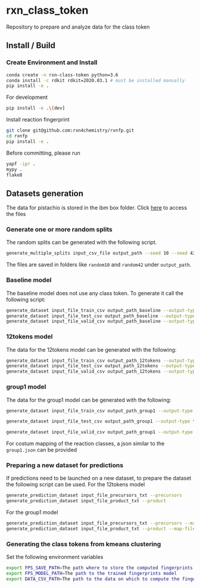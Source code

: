 # rxn_class_token

Repository to prepare and analyze data for the class token 

## Install / Build
### Create Environment and Install
```bash
conda create -n rxn-class-token python=3.6
conda install -c rdkit rdkit=2020.03.1 # must be installed manually
pip install -e .
```
For development
```bash
pip install -e .\[dev]
```
Install reaction fingerprint
```bash
git clone git@github.com:rxn4chemistry/rxnfp.git
cd rxnfp
pip install -e .
```
Before committing, please run
```bash
yapf -ipr .
mypy .
flake8
```
## Datasets generation
The data for pistachio is stored in the ibm box folder. 
Click [here](https://ibm.box.com/s/228otc58sl19evweosamxgyjf66cv025) to access the files
### Generate one or more random splits
The random splits can be generated with the following script.
```bash
generate_multiple_splits input_csv_file output_path --seed 10 --seed 42 --split_ratio 0.1
```
The files are saved in folders like `random10` and `random42` under `output_path`.
### Baseline model
The baseline model does not use any class token. To generate it call the following script:
```bash
generate_dataset input_file_train_csv output_path_baseline --output-type train --no-class-token
generate_dataset input_file_test_csv output_path_baseline --output-type test --no-class-token
generate_dataset input_file_valid_csv output_path_baseline --output-type valid --no-class-token
```
### 12tokens model
The data for the 12tokens model can be generated with the following:
```bash
generate_dataset input_file_train_csv output_path_12tokens --output-type train
generate_dataset input_file_test_csv output_path_12tokens --output-type test
generate_dataset input_file_valid_csv output_path_12tokens --output-type valid
```
### group1 model
The data for the group1 model can be generated with the following:
```bash
generate_dataset input_file_train_csv output_path_group1 --output-type train --map-file path_to_this_repo/maps/group1.json

generate_dataset input_file_test_csv output_path_group1 --output-type test --map-file path_to_this_repo/maps/group1.json

generate_dataset input_file_valid_csv output_path_group1 --output-type valid --map-file path_to_this_repo/maps/group1.json

```
For costum mapping of the reaction classes, a json similar to the `group1.json` can be provided

### Preparing a new dataset for predictions
If predictions need to be launched on a new dataset, to prepare the dataset the following script can be used.
For the 12tokens model
```bash
generate_prediction_dataset input_file_precursors_txt --precursors
generate_prediction_dataset input_file_product_txt --product
```
For the group1 model
```bash
generate_prediction_dataset input_file_precursors_txt --precursors --map-file path_to_this_repo/maps/group1.json
generate_prediction_dataset input_file_product_txt --product --map-file path_to_this_repo/maps/group1.json
```

### Generating the class tokens from kmeans clustering
Set the following environment variables
```bash
export FPS_SAVE_PATH=The path where to store the computed fingerprints
export FPS_MODEL_PATH=The path to the trained fingerprints model
export DATA_CSV_PATH=The path to the data on which to compute the fingerprints
```